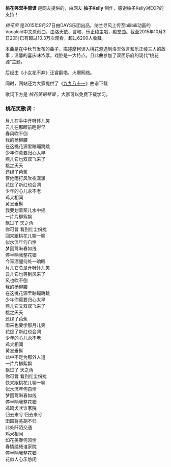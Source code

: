 

**桃花笑双手简谱** 是网友提供的，由网友 **柚子Kelly** 制作，感谢柚子Kelly对EOP的支持！

_桃花笑_
是2015年9月27日由DAYS乐团出品，纳兰寻风上传至bilibili动画的Vocaloid中文原创曲，由洛天依、言和、乐正绫主唱，殿堂曲。截至2015年10月3日20时已有超过10.3万次观看，超过6200人收藏。

本曲是在中秋节发布的曲子，描述摩柯误入桃花源遇到洛天依言和乐正绫三人的故事；温馨的喜庆味浓厚，戏腔是一大特点。且此曲参加了双面乐府的现代“桃花源”主题。

后经由《小女花不弃》汪睿翻唱，火爆网络。

同时，网站还为大家提供了《[九九八十一](Music-8057-九九八十一-B站原创曲目.html "九九八十一")》曲谱下载

歌词下方是 _桃花笑钢琴谱_ ，大家可以免费下载学习。

### 桃花笑歌词：

月儿在手中开呀怀儿笑  
云儿在那眼前睡得早  
春风吹不倒  
我的杨柳腰  
在这桃花源里蹦蹦跳跳  
少年你莫要归心太早  
燕儿它也双双飞来了  
桃之夭夭  
还绿了芭蕉  
管他雨打风吹夜潇潇  
花绽了新红也会凋  
少年的心儿永不老  
鸡犬相闻  
黄发垂髫  
我要划着桨儿水中摇  
一片片柳絮飘  
飘过了 天之角  
你可曾 看到红尘纷扰  
回来跟桃花儿聊一聊  
似水流年何自怜  
梦回莺啭春如线  
停半晌我整花钿  
今宵酒醒何处一晌眠  
月儿它总是开呀怀儿笑  
云儿它也等到风来了  
风也吹不倒  
我的杨柳腰  
在这桃花源里蹦蹦跳跳  
少年你莫要归心太早  
燕儿它又双双飞来了  
桃之夭夭  
还绿了芭蕉  
雨来也要学那月儿笑  
花绽了新红也会凋  
少年的心儿永不老  
鸡犬相闻  
黄发垂髫  
此中不足为那外人道  
一片片柳絮飘  
飘过了 天之角  
你可曾 看到红尘纷扰  
快来跟桃花儿聊一聊  
似水流年何自怜  
梦回莺啭春如线  
停半晌我整花钿  
鸡鸣犬吠谁家院  
归去来兮 归去来兮  
田园将芜胡不归  
此处阡陌交通  
鸡犬相闻  
如花美眷何须怜  
春情缱绻谁家院  
停半晌我整花钿  
花似人心乐悠闲

